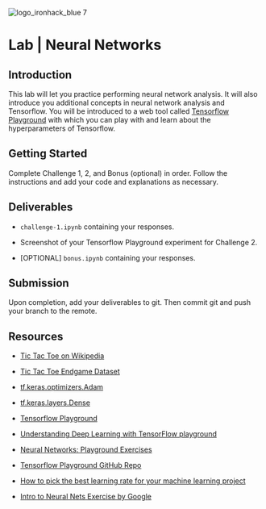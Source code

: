 ![logo_ironhack_blue 7](https://user-images.githubusercontent.com/23629340/40541063-a07a0a8a-601a-11e8-91b5-2f13e4e6b441.png)

# Lab | Neural Networks

## Introduction

This lab will let you practice performing neural network analysis. It will also introduce you additional concepts in neural network analysis and Tensorflow. You will be introduced to a web tool called [Tensorflow Playground](http://playground.tensorflow.org) with which you can play with and learn about the hyperparameters of Tensorflow.

## Getting Started

Complete Challenge 1, 2, and Bonus (optional) in order. Follow the instructions and add your code and explanations as necessary.

## Deliverables

- `challenge-1.ipynb` containing your responses.

- Screenshot of your Tensorflow Playground experiment for Challenge 2.

- [OPTIONAL] `bonus.ipynb` containing your responses.

## Submission

Upon completion, add your deliverables to git. Then commit git and push your branch to the remote.

## Resources

* [Tic Tac Toe on Wikipedia](https://en.wikipedia.org/wiki/Tic-tac-toe)

* [Tic Tac Toe Endgame Dataset](https://datahub.io/machine-learning/tic-tac-toe-endgame)

* [tf.keras.optimizers.Adam](https://www.tensorflow.org/api_docs/python/tf/keras/optimizers/Adam)

* [tf.keras.layers.Dense](https://www.tensorflow.org/api_docs/python/tf/keras/layers/Dense)

* [Tensorflow Playground](https://playground.tensorflow.org)

* [Understanding Deep Learning with TensorFlow playground](https://medium.com/@andrewt3000/understanding-tensorflow-playground-c20cdb7a250b)

* [Neural Networks: Playground Exercises](https://developers.google.com/machine-learning/crash-course/introduction-to-neural-networks/playground-exercises)

* [Tensorflow Playground GitHub Repo](https://github.com/tensorflow/playground)

* [How to pick the best learning rate for your machine learning project](https://medium.com/octavian-ai/which-optimizer-and-learning-rate-should-i-use-for-deep-learning-5acb418f9b2)

* [Intro to Neural Nets Exercise by Google](https://colab.research.google.com/notebooks/mlcc/intro_to_neural_nets.ipynb)
